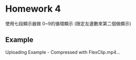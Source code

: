 # Homework 4
使用七段顯示器做 0~9的循環顯示
(限定左邊數來第二個做顯示)

## Example


Uploading Example - Compressed with FlexClip.mp4…

